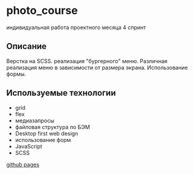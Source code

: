 # photo_course

индивидуальная работа проектного месяца 4 спринт

## Описание

Верстка на SCSS. реализация "бургерного" меню. Различная реализация меню в зависимости от размера экрана. Использование формы.

## Используемые технологии

- grid
- flex
- медиазапросы
- файловая структура по БЭМ
- Desktop first web design
- использование форм
- JavaScript
- SCSS

[github pages](https://ddgusar.github.io/mesto-project/index.html)
